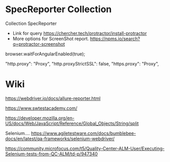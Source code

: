 # SpecReporter Collection
Collection SpecReporter

* Link for query  https://chercher.tech/protractor/install-protractor
* More options for ScreenShot report.  https://npms.io/search?q=protractor-screenshot

 browser.waitForAngularEnabled(true);
 
 "http.proxy": "Proxy",
 "http.proxyStrictSSL": false,
 "https.proxy": "Proxy",


# Wiki
https://webdriver.io/docs/allure-reporter.html

https://www.swtestacademy.com/

https://developer.mozilla.org/en-US/docs/Web/JavaScript/Reference/Global_Objects/String/split


Selenium....
https://www.agiletestware.com/docs/bumblebee-docs/en/latest/qa-frameworks/selenium-webdriver/

https://community.microfocus.com/t5/Quality-Center-ALM-User/Executing-Selenium-tests-from-QC-ALM/td-p/947340
